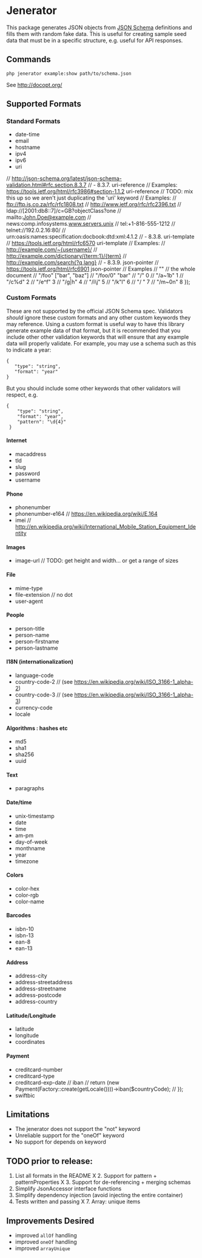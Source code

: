 # Jenerator

This package generates JSON objects from [JSON Schema](http://json-schema.org/) definitions and fills them with random fake data.  This is useful for creating sample seed data that must be in a specific structure, e.g. useful for API 
responses.


## Commands

```
php jenerator example:show path/to/schema.json
```

See http://docopt.org/

## Supported Formats


### Standard Formats

- date-time
- email
- hostname
- ipv4
- ipv6
- uri

// http://json-schema.org/latest/json-schema-validation.html#rfc.section.8.3.7
// - 8.3.7. uri-reference
// Examples: https://tools.ietf.org/html/rfc3986#section-1.1.2
uri-reference
    // TODO: mix this up so we aren't just duplicating the 'uri' keyword
    // Examples:
    // ftp://ftp.is.co.za/rfc/rfc1808.txt
    // http://www.ietf.org/rfc/rfc2396.txt
    // ldap://[2001:db8::7]/c=GB?objectClass?one
    // mailto:John.Doe@example.com
    // news:comp.infosystems.www.servers.unix
    // tel:+1-816-555-1212
    // telnet://192.0.2.16:80/
    // urn:oasis:names:specification:docbook:dtd:xml:4.1.2
// - 8.3.8. uri-template
// https://tools.ietf.org/html/rfc6570
uri-template
    // Examples:
    // http://example.com/~{username}/
    // http://example.com/dictionary/{term:1}/{term}
    // http://example.com/search{?q,lang}
// - 8.3.9. json-pointer
// https://tools.ietf.org/html/rfc6901
json-pointer
    // Examples
    // ""           // the whole document
    // "/foo"       ["bar", "baz"]
    // "/foo/0"     "bar"
    // "/"          0
    // "/a~1b"      1
    // "/c%d"       2
    // "/e^f"       3
    // "/g|h"       4
    // "/i\\j"      5
    // "/k\"l"      6
    // "/ "         7
    // "/m~0n"      8
});

### Custom Formats

These are not supported by the official JSON Schema spec.  Validators _should_ ignore these custom formats and any 
other custom keywords they may reference.  Using a custom format is useful way to have this library generate example 
data of that format, but it is recommended that you include other other validation keywords that will ensure that any
 example data will properly validate.  For example, you may use a schema such as this to indicate a year:
 ```
 {
    "type": "string",
    "format": "year"
 }
 ```
 
 But you should include some other keywords that other validators will respect, e.g. 
 
 ```
 {
     "type": "string",
     "format": "year",
     "pattern": "\d{4}"
  }
 ```
 
 
 
#### Internet
        
- macaddress
- tld
- slug
- password
- username

#### Phone

- phonenumber
- phonenumber-e164 // https://en.wikipedia.org/wiki/E.164
- imei // http://en.wikipedia.org/wiki/International_Mobile_Station_Equipment_Identity

#### Images

- image-url // TODO: get height and width... or get a range of sizes
    

#### File
- mime-type
- file-extension // no dot
- user-agent

#### People

- person-title
- person-name
- person-firstname
- person-lastname

#### I18N (internationalization)

- language-code
- country-code-2 // (see https://en.wikipedia.org/wiki/ISO_3166-1_alpha-2)
- country-code-3 // (see https://en.wikipedia.org/wiki/ISO_3166-1_alpha-3)
- currency-code
- locale

#### Algorithms : hashes etc
- md5
- sha1
- sha256
- uuid

#### Text
- paragraphs

#### Date/time
- unix-timestamp
- date
- time
- am-pm
- day-of-week
- monthname
- year
- timezone

#### Colors
- color-hex
- color-rgb
- color-name

#### Barcodes
- isbn-10
- isbn-13
- ean-8
- ean-13

#### Address
- address-city
- address-streetaddress
- address-streetname
- address-postcode
- address-country

#### Latitude/Longitude
- latitude
- longitude
- coordinates

#### Payment

- creditcard-number
- creditcard-type
- creditcard-exp-date
//        iban
//            return (new Payment(Factory::create(getLocale())))->iban($countryCode);
//        });
- swiftbic

## Limitations

- The jenerator does not support the "not" keyword
- Unreliable support for the "oneOf" keyword
- No support for depends on keyword

## TODO prior to release:

1. List all formats in the README
X 2. Support for pattern + patternProperties
X 3. Support for de-referencing + merging schemas
4. Simplify JsonAccessor interface functions
5. Simplify dependency injection (avoid injecting the entire container)
6. Tests written and passing
X 7. Array: unique items

## Improvements Desired

- improved `allOf` handling
- improved `oneOf` handling
- improved `arrayUnique`